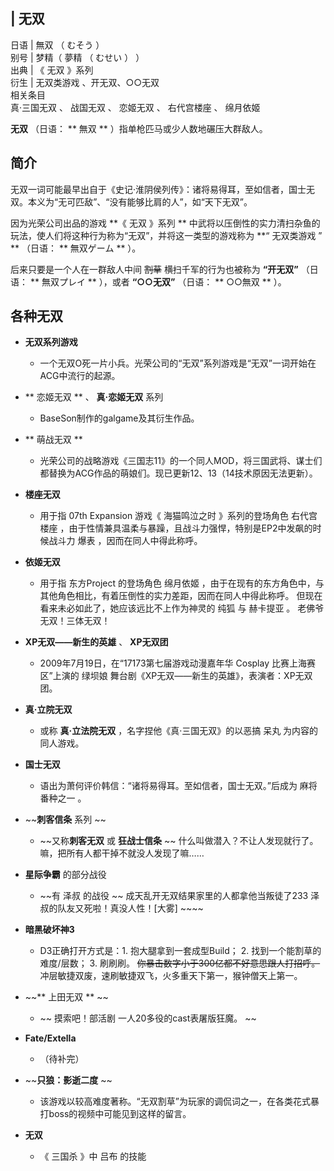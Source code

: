 |  无双  
---  
日语  |  無双  （  むそう  ）   
别号  |  梦精（  夢精  （  むせい  ）  ）   
出典  |  《  无双  》系列   
衍生  |  无双类游戏  、开无双、○○无双   
相关条目  
真·三国无双  、  战国无双  、  恋姬无双  、  右代宫楼座  、  绵月依姬  
  
**无双** （日语： ** 無双  ** ）指单枪匹马或少人数地碾压大群敌人。

##  简介

无双一词可能最早出自于《史记·淮阴侯列传》：诸将易得耳，至如信者，国士无双。本义为“无可匹敌”、“没有能够比肩的人”，如“天下无双”。

因为光荣公司出品的游戏 **《 无双  》系列 ** 中武将以压倒性的实力清扫杂鱼的玩法，使人们将这种行为称为“无双”，并将这一类型的游戏称为 **“
无双类游戏  ” ** （日语： ** 無双ゲーム  ** ）。

后来只要是一个人在一群敌人中间 ~~割草~~ 横扫千军的行为也被称为 **“开无双”** （日语： ** 無双プレイ  ** ），或者 **“○○无双”**
（日语： ** ○○無双  ** ）。

##  各种无双

  * **无双系列游戏**
    * 一个无双O死一片小兵。光荣公司的“无双”系列游戏是“无双”一词开始在ACG中流行的起源。 

  * ** 恋姬无双  ** 、 **真·恋姬无双** 系列 
    * BaseSon制作的galgame及其衍生作品。 

  * ** 萌战无双  **
    * 光荣公司的战略游戏《三国志11》的一个同人MOD，将三国武将、谋士们都替换为ACG作品的萌娘们。现已更新12、13（14技术原因无法更新）。 

  * **楼座无双**
    * 用于指  07th Expansion  游戏《  海猫鸣泣之时  》系列的登场角色  右代宫楼座  ，由于性情兼具温柔与暴躁，且战斗力强悍，特别是EP2中发飙的时候战斗力  爆表  ，因而在同人中得此称呼。 

  * **依姬无双**
    * 用于指  东方Project  的登场角色  绵月依姬  ，由于在现有的东方角色中，与其他角色相比，有着压倒性的实力差距，因而在同人中得此称呼。  但现在看来未必如此了，她应该远比不上作为神灵的  纯狐  与  赫卡提亚  。  老佛爷无双！三体无双！ 

  * **XP无双——新生的英雄** 、 **XP无双团**
    * 2009年7月19日，在“17173第七届游戏动漫嘉年华  Cosplay  比赛上海赛区”上演的  绿坝娘  舞台剧《XP无双——新生的英雄》，表演者：XP无双团。 

  * **真·立院无双**
    * 或称 **真·立法院无双** ，名字捏他《真·三国无双》的以恶搞  呆丸  为内容的同人游戏。 

  * **国士无双**
    * 语出为萧何评价韩信：“诸将易得耳。至如信者，国士无双。”后成为  麻将番种之一  。 

  * ~~**刺客信条** 系列 ~~
    * ~~又称**刺客无双** 或 **狂战士信条** ~~ 什么叫做潜入？不让人发现就行了。嘛，把所有人都干掉不就没人发现了嘛…… 

  * **星际争霸** 的部分战役 
    * ~~有 泽叔  的战役 ~~ 成天乱开无双结果家里的人都拿他当叛徒了233  泽叔的队友又死啦！真没人性！[大雾]  ~~~~

  * **暗黑破坏神3**
    * D3正确打开方式是：1. 抱大腿拿到一套成型Build； 2. 找到一个能割草的难度/层数； 3. 刷刷刷。 ~~你暴击数字小于300亿都不好意思跟人打招呼。~~ 冲层敏捷双废，速刷敏捷双飞，火多重天下第一，猴钟僧天上第一。 

  * ~~** 上田无双  ** ~~
    * ~~ 摸索吧！部活剧  一人20多役的cast表屠版狂魔。 ~~

  * **Fate/Extella**
    * （待补完） 

  * ~~**只狼：影逝二度** ~~
    * 该游戏以较高难度著称。“无双割草”为玩家的调侃词之一，在各类花式暴打boss的视频中可能见到这样的留言。 

  * **无双**
    * 《  三国杀  》中  吕布  的技能 

  